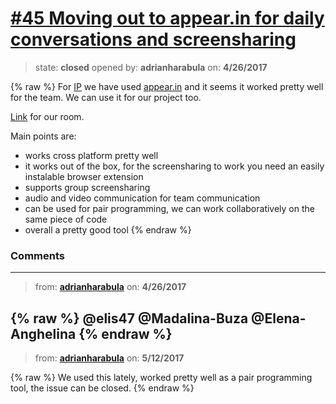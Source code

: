 # [\#45 Moving out to appear.in for daily conversations and screensharing](https://github.com/adrianharabula/condr/issues/45)

> state: **closed** opened by: **adrianharabula** on: **4/26/2017**

{% raw %}
For [IP](https://profs.info.uaic.ro/~adiftene/Scoala/2017/IP/index.htm) we have used [appear.in](http://appear.in) and it seems it worked pretty well for the team. We can use it for our project too.

[Link](https://appear.in/condr) for our room.

Main points are:
- works cross platform pretty well
- it works out of the box, for the screensharing to work you need an easily instalable browser extension
- supports group screensharing
- audio and video communication for team communication
- can be used for pair programming, we can work collaboratively on the same piece of code
- overall a pretty good tool
{% endraw %}


### Comments

---
> from: [**adrianharabula**](https://github.com/adrianharabula/condr/issues/45#issuecomment-297294751) on: **4/26/2017**

{% raw %}
@elis47 @Madalina-Buza @Elena-Anghelina 
{% endraw %}
---
> from: [**adrianharabula**](https://github.com/adrianharabula/condr/issues/45#issuecomment-300925190) on: **5/12/2017**

{% raw %}
We used this lately, worked pretty well as a pair programming tool, the issue can be closed.
{% endraw %}
